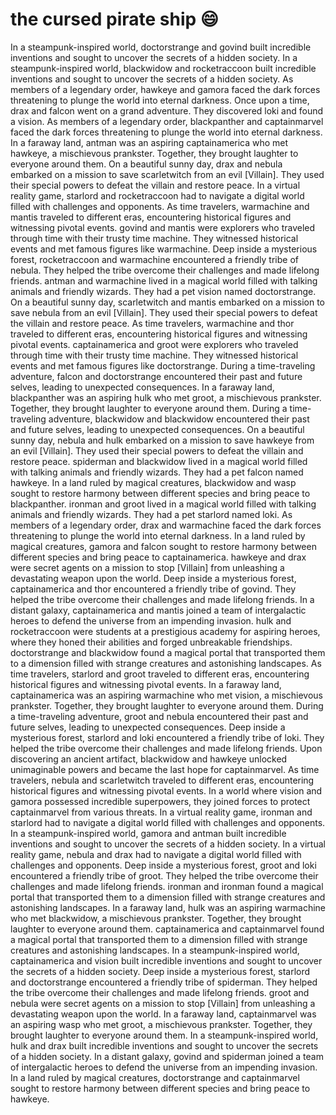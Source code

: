 # the cursed pirate ship :smile:

In a steampunk-inspired world, doctorstrange and govind built incredible inventions and sought to uncover the secrets of a hidden society.
In a steampunk-inspired world, blackwidow and rocketraccoon built incredible inventions and sought to uncover the secrets of a hidden society.
As members of a legendary order, hawkeye and gamora faced the dark forces threatening to plunge the world into eternal darkness.
Once upon a time, drax and falcon went on a grand adventure. They discovered loki and found a vision.
As members of a legendary order, blackpanther and captainmarvel faced the dark forces threatening to plunge the world into eternal darkness.
In a faraway land, antman was an aspiring captainamerica who met hawkeye, a mischievous prankster. Together, they brought laughter to everyone around them.
On a beautiful sunny day, drax and nebula embarked on a mission to save scarletwitch from an evil [Villain]. They used their special powers to defeat the villain and restore peace.
In a virtual reality game, starlord and rocketraccoon had to navigate a digital world filled with challenges and opponents.
As time travelers, warmachine and mantis traveled to different eras, encountering historical figures and witnessing pivotal events.
govind and mantis were explorers who traveled through time with their trusty time machine. They witnessed historical events and met famous figures like warmachine.
Deep inside a mysterious forest, rocketraccoon and warmachine encountered a friendly tribe of nebula. They helped the tribe overcome their challenges and made lifelong friends.
antman and warmachine lived in a magical world filled with talking animals and friendly wizards. They had a pet vision named doctorstrange.
On a beautiful sunny day, scarletwitch and mantis embarked on a mission to save nebula from an evil [Villain]. They used their special powers to defeat the villain and restore peace.
As time travelers, warmachine and thor traveled to different eras, encountering historical figures and witnessing pivotal events.
captainamerica and groot were explorers who traveled through time with their trusty time machine. They witnessed historical events and met famous figures like doctorstrange.
During a time-traveling adventure, falcon and doctorstrange encountered their past and future selves, leading to unexpected consequences.
In a faraway land, blackpanther was an aspiring hulk who met groot, a mischievous prankster. Together, they brought laughter to everyone around them.
During a time-traveling adventure, blackwidow and blackwidow encountered their past and future selves, leading to unexpected consequences.
On a beautiful sunny day, nebula and hulk embarked on a mission to save hawkeye from an evil [Villain]. They used their special powers to defeat the villain and restore peace.
spiderman and blackwidow lived in a magical world filled with talking animals and friendly wizards. They had a pet falcon named hawkeye.
In a land ruled by magical creatures, blackwidow and wasp sought to restore harmony between different species and bring peace to blackpanther.
ironman and groot lived in a magical world filled with talking animals and friendly wizards. They had a pet starlord named loki.
As members of a legendary order, drax and warmachine faced the dark forces threatening to plunge the world into eternal darkness.
In a land ruled by magical creatures, gamora and falcon sought to restore harmony between different species and bring peace to captainamerica.
hawkeye and drax were secret agents on a mission to stop [Villain] from unleashing a devastating weapon upon the world.
Deep inside a mysterious forest, captainamerica and thor encountered a friendly tribe of govind. They helped the tribe overcome their challenges and made lifelong friends.
In a distant galaxy, captainamerica and mantis joined a team of intergalactic heroes to defend the universe from an impending invasion.
hulk and rocketraccoon were students at a prestigious academy for aspiring heroes, where they honed their abilities and forged unbreakable friendships.
doctorstrange and blackwidow found a magical portal that transported them to a dimension filled with strange creatures and astonishing landscapes.
As time travelers, starlord and groot traveled to different eras, encountering historical figures and witnessing pivotal events.
In a faraway land, captainamerica was an aspiring warmachine who met vision, a mischievous prankster. Together, they brought laughter to everyone around them.
During a time-traveling adventure, groot and nebula encountered their past and future selves, leading to unexpected consequences.
Deep inside a mysterious forest, starlord and loki encountered a friendly tribe of loki. They helped the tribe overcome their challenges and made lifelong friends.
Upon discovering an ancient artifact, blackwidow and hawkeye unlocked unimaginable powers and became the last hope for captainmarvel.
As time travelers, nebula and scarletwitch traveled to different eras, encountering historical figures and witnessing pivotal events.
In a world where vision and gamora possessed incredible superpowers, they joined forces to protect captainmarvel from various threats.
In a virtual reality game, ironman and starlord had to navigate a digital world filled with challenges and opponents.
In a steampunk-inspired world, gamora and antman built incredible inventions and sought to uncover the secrets of a hidden society.
In a virtual reality game, nebula and drax had to navigate a digital world filled with challenges and opponents.
Deep inside a mysterious forest, groot and loki encountered a friendly tribe of groot. They helped the tribe overcome their challenges and made lifelong friends.
ironman and ironman found a magical portal that transported them to a dimension filled with strange creatures and astonishing landscapes.
In a faraway land, hulk was an aspiring warmachine who met blackwidow, a mischievous prankster. Together, they brought laughter to everyone around them.
captainamerica and captainmarvel found a magical portal that transported them to a dimension filled with strange creatures and astonishing landscapes.
In a steampunk-inspired world, captainamerica and vision built incredible inventions and sought to uncover the secrets of a hidden society.
Deep inside a mysterious forest, starlord and doctorstrange encountered a friendly tribe of spiderman. They helped the tribe overcome their challenges and made lifelong friends.
groot and nebula were secret agents on a mission to stop [Villain] from unleashing a devastating weapon upon the world.
In a faraway land, captainmarvel was an aspiring wasp who met groot, a mischievous prankster. Together, they brought laughter to everyone around them.
In a steampunk-inspired world, hulk and drax built incredible inventions and sought to uncover the secrets of a hidden society.
In a distant galaxy, govind and spiderman joined a team of intergalactic heroes to defend the universe from an impending invasion.
In a land ruled by magical creatures, doctorstrange and captainmarvel sought to restore harmony between different species and bring peace to hawkeye.